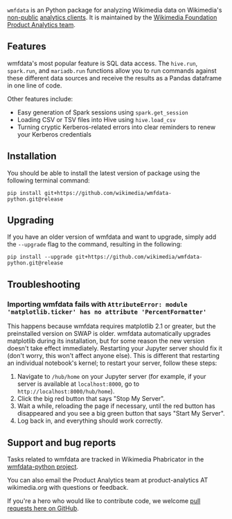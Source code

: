 `wmfdata` is an Python package for analyzing Wikimedia data on Wikimedia's [non-public](https://wikitech.wikimedia.org/wiki/Analytics/Data_access#Production_access) [analytics clients](https://wikitech.wikimedia.org/wiki/Analytics/Systems/Clients). It is maintained by the [Wikimedia Foundation Product Analytics team](https://www.mediawiki.org/wiki/Product_Analytics).

## Features
wmfdata's most popular feature is SQL data access. The `hive.run`, `spark.run`, and `mariadb.run` functions allow you to run commands against these different data sources and receive the results as a Pandas dataframe in one line of code.

Other features include:
* Easy generation of Spark sessions using `spark.get_session`
* Loading CSV or TSV files into Hive using `hive.load_csv`
* Turning cryptic Kerberos-related errors into clear reminders to renew your Kerberos credentials


## Installation
You should be able to install the latest version of package using the following terminal command:
```
pip install git+https://github.com/wikimedia/wmfdata-python.git@release
```

## Upgrading
If you have an older version of wmfdata and want to upgrade, simply add the `--upgrade` flag to the command, resulting in the following:
```
pip install --upgrade git+https://github.com/wikimedia/wmfdata-python.git@release
```

## Troubleshooting
### Importing wmfdata fails with `AttributeError: module 'matplotlib.ticker' has no attribute 'PercentFormatter'`

This happens because wmfdata requires matplotlib 2.1 or greater, but the preinstalled version on SWAP is older. wmfdata automatically upgrades matplotlib during its installation, but for some reason the new version doesn't take effect immediately. Restarting your Jupyter server should fix it (don't worry, this won't affect anyone else). This is different that restarting an individual notebook's kernel; to restart your server, follow these steps:
1. Navigate to `/hub/home` on your Jupyter server (for example, if your server is available at `localhost:8000`, go to `http://localhost:8000/hub/home`).
1. Click the big red button that says "Stop My Server".
1. Wait a while, reloading the page if necessary, until the red button has disappeared and you see a big green button that says "Start My Server".
1. Log back in, and everything should work correctly. 

## Support and bug reports
Tasks related to wmfdata are tracked in Wikimedia Phabricator in the [wmfdata-python project](https://phabricator.wikimedia.org/project/profile/4627/). 

You can also email the Product Analytics team at product-analytics AT wikimedia.org with questions or feedback.

If you're a hero who would like to contribute code, we welcome [pull requests here on GitHub](/pulls).
